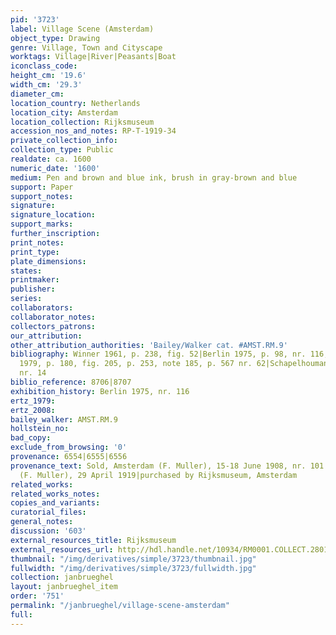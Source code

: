 ```yaml
---
pid: '3723'
label: Village Scene (Amsterdam)
object_type: Drawing
genre: Village, Town and Cityscape
worktags: Village|River|Peasants|Boat
iconclass_code:
height_cm: '19.6'
width_cm: '29.3'
diameter_cm:
location_country: Netherlands
location_city: Amsterdam
location_collection: Rijksmuseum
accession_nos_and_notes: RP-T-1919-34
private_collection_info:
collection_type: Public
realdate: ca. 1600
numeric_date: '1600'
medium: Pen and brown and blue ink, brush in gray-brown and blue
support: Paper
support_notes:
signature:
signature_location:
support_marks:
further_inscription:
print_notes:
print_type:
plate_dimensions:
states:
printmaker:
publisher:
series:
collaborators:
collaborator_notes:
collectors_patrons:
our_attribution:
other_attribution_authorities: 'Bailey/Walker cat. #AMST.RM.9'
bibliography: Winner 1961, p. 238, fig. 52|Berlin 1975, p. 98, nr. 116, pl. 221|Ertz
  1979, p. 180, fig. 205, p. 253, note 185, p. 567 nr. 62|Schapelhouman 1987, p. 26,
  nr. 14
biblio_reference: 8706|8707
exhibition_history: Berlin 1975, nr. 116
ertz_1979:
ertz_2008:
bailey_walker: AMST.RM.9
hollstein_no:
bad_copy:
exclude_from_browsing: '0'
provenance: 6554|6555|6556
provenance_text: Sold, Amsterdam (F. Muller), 15-18 June 1908, nr. 101|sold Amsterdam
  (F. Muller), 29 April 1919|purchased by Rijksmuseum, Amsterdam
related_works:
related_works_notes:
copies_and_variants:
curatorial_files:
general_notes:
discussion: '603'
external_resources_title: Rijksmuseum
external_resources_url: http://hdl.handle.net/10934/RM0001.COLLECT.28014
thumbnail: "/img/derivatives/simple/3723/thumbnail.jpg"
fullwidth: "/img/derivatives/simple/3723/fullwidth.jpg"
collection: janbrueghel
layout: janbrueghel_item
order: '751'
permalink: "/janbrueghel/village-scene-amsterdam"
full:
---
```

